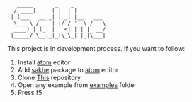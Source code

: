```
   _____       _    _          
  / ____|     | |  | |         
 | (___   __ _| | _| |__   ___
  \___ \ / _` | |/ / '_ \ / _ \
  ____) | (_| |   <| | | |  __/
 |_____/ \__,_|_|\_\_| |_|\___|
```
This project is in development process. If you want to follow:
1.	Install [atom](https://atom.io/) editor
2.	Add [sakhe](https://atom.io/packages/sakhe) package to [atom](https://atom.io/) editor
3.	Clone [This](https://github.com/Antares007/sakhe) repository
4.	Open any example from [examples](https://github.com/Antares007/sakhe/tree/master/examples) folder
5.	Press f5
